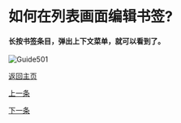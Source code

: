 # 如何在列表画面编辑书签?


#### 长按书签条目，弹出上下文菜单，就可以看到了。
![Guide501](/../images/Guide501.jpg)

[返回主页](/zh-cn/)

[上一条](/zh-cn/guide03)

[下一条](/zh-cn/guide05)